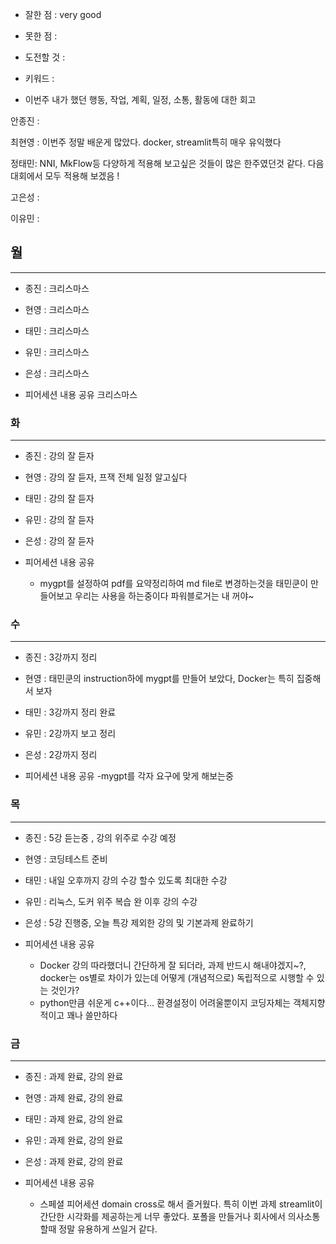 - 잘한 점 : very good

- 못한 점 : 
    
- 도전할 것 : 

- 키워드 : 

- 이번주 내가 했던 행동, 작업, 계획, 일정, 소통, 활동에 대한 회고

안종진 : 

최현영 : 이번주 정말 배운게 많았다. docker, streamlit특히 매우 유익했다

정태민:  NNI, MkFlow등 다양하게 적용해 보고싶은 것들이 많은 한주였던것 같다. 다음 대회에서 모두 적용해 보겠음 !

고은성 : 

이유민 : 

## 월

---

- 종진 : 크리스마스
- 현영 : 크리스마스
- 태민 : 크리스마스
- 유민 : 크리스마스
- 은성 : 크리스마스

- 피어세션 내용 공유
    크리스마스

### 화

---

- 종진 : 강의 잘 듣자 
- 현영 : 강의 잘 듣자, 프잭 전체 일정 알고싶다
- 태민 : 강의 잘 듣자
- 유민 : 강의 잘 듣자
- 은성 : 강의 잘 듣자

- 피어세션 내용 공유
    - mygpt를 설정하여 pdf를 요약정리하여 md file로 변경하는것을 태민쿤이 만들어보고 우리는 사용을 하는중이다 파워블로거는 내 꺼야~

### 수

---

- 종진 : 3강까지 정리
- 현영 : 태민쿤의 instruction하에 mygpt를 만들어 보았다, Docker는 특히 집중해서 보자
- 태민 : 3강까지 정리 완료
- 유민 : 2강까지 보고 정리
- 은성 : 2강까지 정리

- 피어세션 내용 공유
    -mygpt를 각자 요구에 맞게 해보는중

### 목

---

- 종진 : 5강 듣는중 , 강의 위주로 수강 예정
- 현영 : 코딩테스트 준비
- 태민 : 내일 오후까지 강의 수강 할수 있도록 최대한 수강
- 유민 : 리눅스, 도커 위주 복습 완 이후 강의 수강
- 은성 : 5강 진행중, 오늘 특강 제외한 강의 및 기본과제 완료하기

- 피어세션 내용 공유
    - Docker 강의 따라했더니 간단하게 잘 되더라, 과제 반드시 해내야겠지~?, docker는 os별로 차이가 있는데 어떻게 (개념적으로) 독립적으로 시행할 수 있는 것인가?
    - python만큼 쉬운게 c++이다... 환경설정이 어려울뿐이지 코딩자체는 객체지향적이고 꽤나 쓸만하다

### 금

---

- 종진 : 과제 완료, 강의 완료
- 현영 : 과제 완료, 강의 완료
- 태민 : 과제 완료, 강의 완료
- 유민 : 과제 완료, 강의 완료
- 은성 : 과제 완료, 강의 완료

- 피어세션 내용 공유
    - 스페셜 피어세션 domain cross로 해서 즐거웠다. 특히 이번 과제 streamlit이 간단한 시각화를 제공하는게 너무 좋았다. 포폴을 만들거나 회사에서 의사소통할때 정말 유용하게 쓰일거 같다.